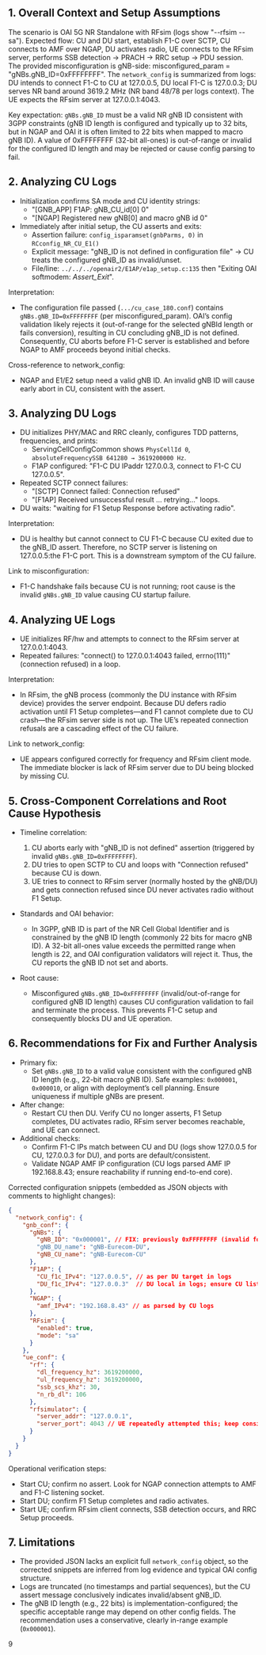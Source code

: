 ## 1. Overall Context and Setup Assumptions
The scenario is OAI 5G NR Standalone with RFsim (logs show "--rfsim --sa"). Expected flow: CU and DU start, establish F1-C over SCTP, CU connects to AMF over NGAP, DU activates radio, UE connects to the RFsim server, performs SSB detection → PRACH → RRC setup → PDU session. The provided misconfiguration is gNB-side: misconfigured_param = "gNBs.gNB_ID=0xFFFFFFFF". The `network_config` is summarized from logs: DU intends to connect F1-C to CU at 127.0.0.5, DU local F1-C is 127.0.0.3; DU serves NR band around 3619.2 MHz (NR band 48/78 per logs context). The UE expects the RFsim server at 127.0.0.1:4043.

Key expectation: `gNBs.gNB_ID` must be a valid NR gNB ID consistent with 3GPP constraints (gNB ID length is configured and typically up to 32 bits, but in NGAP and OAI it is often limited to 22 bits when mapped to macro gNB ID). A value of 0xFFFFFFFF (32-bit all-ones) is out-of-range or invalid for the configured ID length and may be rejected or cause config parsing to fail.


## 2. Analyzing CU Logs
- Initialization confirms SA mode and CU identity strings:
  - "[GNB_APP] F1AP: gNB_CU_id[0] 0"
  - "[NGAP] Registered new gNB[0] and macro gNB id 0"
- Immediately after initial setup, the CU asserts and exits:
  - Assertion failure: `config_isparamset(gnbParms, 0)` in `RCconfig_NR_CU_E1()`
  - Explicit message: "gNB_ID is not defined in configuration file" → CU treats the configured gNB_ID as invalid/unset.
  - File/line: `../../../openair2/E1AP/e1ap_setup.c:135` then "Exiting OAI softmodem: _Assert_Exit_".

Interpretation:
- The configuration file passed (`.../cu_case_180.conf`) contains `gNBs.gNB_ID=0xFFFFFFFF` (per misconfigured_param). OAI’s config validation likely rejects it (out-of-range for the selected gNBId length or fails conversion), resulting in CU concluding gNB_ID is not defined. Consequently, CU aborts before F1-C server is established and before NGAP to AMF proceeds beyond initial checks.

Cross-reference to network_config:
- NGAP and E1/E2 setup need a valid gNB ID. An invalid gNB ID will cause early abort in CU, consistent with the assert.


## 3. Analyzing DU Logs
- DU initializes PHY/MAC and RRC cleanly, configures TDD patterns, frequencies, and prints:
  - ServingCellConfigCommon shows `PhysCellId 0`, `absoluteFrequencySSB 641280 → 3619200000 Hz`.
  - F1AP configured: "F1-C DU IPaddr 127.0.0.3, connect to F1-C CU 127.0.0.5".
- Repeated SCTP connect failures:
  - "[SCTP] Connect failed: Connection refused"
  - "[F1AP] Received unsuccessful result ... retrying..." loops.
- DU waits: "waiting for F1 Setup Response before activating radio".

Interpretation:
- DU is healthy but cannot connect to CU F1-C because CU exited due to the gNB_ID assert. Therefore, no SCTP server is listening on 127.0.0.5:the F1-C port. This is a downstream symptom of the CU failure.

Link to misconfiguration:
- F1-C handshake fails because CU is not running; root cause is the invalid `gNBs.gNB_ID` value causing CU startup failure.


## 4. Analyzing UE Logs
- UE initializes RF/hw and attempts to connect to the RFsim server at 127.0.0.1:4043.
- Repeated failures: "connect() to 127.0.0.1:4043 failed, errno(111)" (connection refused) in a loop.

Interpretation:
- In RFsim, the gNB process (commonly the DU instance with RFsim device) provides the server endpoint. Because DU defers radio activation until F1 Setup completes—and F1 cannot complete due to CU crash—the RFsim server side is not up. The UE’s repeated connection refusals are a cascading effect of the CU failure.

Link to network_config:
- UE appears configured correctly for frequency and RFsim client mode. The immediate blocker is lack of RFsim server due to DU being blocked by missing CU.


## 5. Cross-Component Correlations and Root Cause Hypothesis
- Timeline correlation:
  1) CU aborts early with "gNB_ID is not defined" assertion (triggered by invalid `gNBs.gNB_ID=0xFFFFFFFF`).
  2) DU tries to open SCTP to CU and loops with "Connection refused" because CU is down.
  3) UE tries to connect to RFsim server (normally hosted by the gNB/DU) and gets connection refused since DU never activates radio without F1 Setup.

- Standards and OAI behavior:
  - In 3GPP, gNB ID is part of the NR Cell Global Identifier and is constrained by the gNB ID length (commonly 22 bits for macro gNB ID). A 32-bit all-ones value exceeds the permitted range when length is 22, and OAI configuration validators will reject it. Thus, the CU reports the gNB ID not set and aborts.

- Root cause:
  - Misconfigured `gNBs.gNB_ID=0xFFFFFFFF` (invalid/out-of-range for configured gNB ID length) causes CU configuration validation to fail and terminate the process. This prevents F1-C setup and consequently blocks DU and UE operation.


## 6. Recommendations for Fix and Further Analysis
- Primary fix:
  - Set `gNBs.gNB_ID` to a valid value consistent with the configured gNB ID length (e.g., 22-bit macro gNB ID). Safe examples: `0x000001`, `0x000010`, or align with deployment’s cell planning. Ensure uniqueness if multiple gNBs are present.
- After change:
  - Restart CU then DU. Verify CU no longer asserts, F1 Setup completes, DU activates radio, RFsim server becomes reachable, and UE can connect.
- Additional checks:
  - Confirm F1-C IPs match between CU and DU (logs show 127.0.0.5 for CU, 127.0.0.3 for DU), and ports are default/consistent.
  - Validate NGAP AMF IP configuration (CU logs parsed AMF IP 192.168.8.43; ensure reachability if running end-to-end core).

Corrected configuration snippets (embedded as JSON objects with comments to highlight changes):

```json
{
  "network_config": {
    "gnb_conf": {
      "gNBs": {
        "gNB_ID": "0x000001", // FIX: previously 0xFFFFFFFF (invalid for configured gNB ID length)
        "gNB_DU_name": "gNB-Eurecom-DU",
        "gNB_CU_name": "gNB-Eurecom-CU"
      },
      "F1AP": {
        "CU_f1c_IPv4": "127.0.0.5", // as per DU target in logs
        "DU_f1c_IPv4": "127.0.0.3"  // DU local in logs; ensure CU listens on 127.0.0.5
      },
      "NGAP": {
        "amf_IPv4": "192.168.8.43" // as parsed by CU logs
      },
      "RFsim": {
        "enabled": true,
        "mode": "sa"
      }
    },
    "ue_conf": {
      "rf": {
        "dl_frequency_hz": 3619200000,
        "ul_frequency_hz": 3619200000,
        "ssb_scs_khz": 30,
        "n_rb_dl": 106
      },
      "rfsimulator": {
        "server_addr": "127.0.0.1",
        "server_port": 4043 // UE repeatedly attempted this; keep consistent
      }
    }
  }
}
```

Operational verification steps:
- Start CU; confirm no assert. Look for NGAP connection attempts to AMF and F1-C listening socket.
- Start DU; confirm F1 Setup completes and radio activates.
- Start UE; confirm RFsim client connects, SSB detection occurs, and RRC Setup proceeds.


## 7. Limitations
- The provided JSON lacks an explicit full `network_config` object, so the corrected snippets are inferred from log evidence and typical OAI config structure.
- Logs are truncated (no timestamps and partial sequences), but the CU assert message conclusively indicates invalid/absent gNB_ID.
- The gNB ID length (e.g., 22 bits) is implementation-configured; the specific acceptable range may depend on other config fields. The recommendation uses a conservative, clearly in-range example (`0x000001`).

9